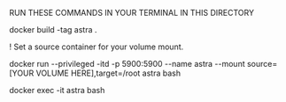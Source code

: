 RUN THESE COMMANDS IN YOUR TERMINAL IN THIS DIRECTORY

docker build -tag astra .

! Set a source container for your volume mount.

docker run --privileged -itd -p 5900:5900 --name astra --mount source=[YOUR VOLUME HERE],target=/root astra bash

docker exec -it astra bash
